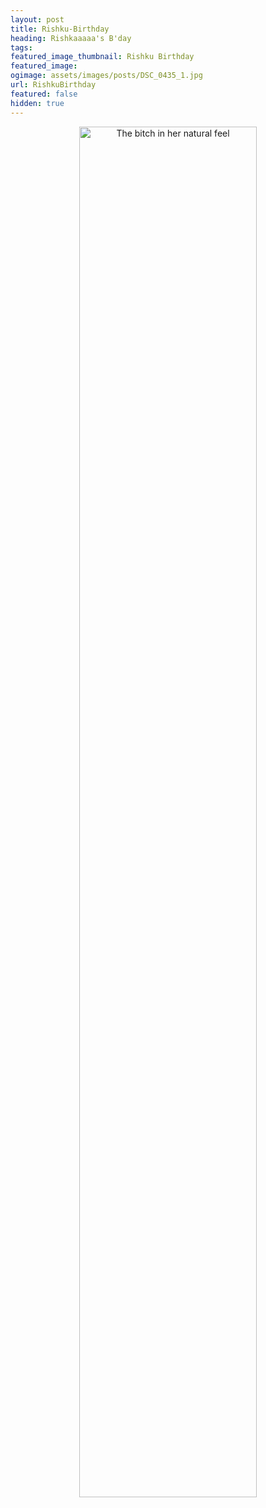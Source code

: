 ```yaml
---
layout: post
title: Rishku-Birthday
heading: Rishkaaaaa's B'day
tags: 
featured_image_thumbnail: Rishku Birthday
featured_image: 
ogimage: assets/images/posts/DSC_0435_1.jpg
url: RishkuBirthday
featured: false
hidden: true
---
```


<div class="powr-birthday-countdown" id="27ebaf78_1604053080"></div><script src="https://www.powr.io/powr.js?platform=html"></script>

<p align="center">
<img src="assets/images/posts/DSC_0435_1.jpg" width="75%" alt="The bitch in her natural feel">
</p>
